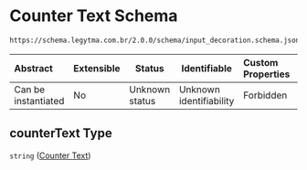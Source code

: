 # Counter Text Schema

```txt
https://schema.legytma.com.br/2.0.0/schema/input_decoration.schema.json#/properties/counterText
```




| Abstract            | Extensible | Status         | Identifiable            | Custom Properties | Additional Properties | Access Restrictions | Defined In                                                                                      |
| :------------------ | ---------- | -------------- | ----------------------- | :---------------- | --------------------- | ------------------- | ----------------------------------------------------------------------------------------------- |
| Can be instantiated | No         | Unknown status | Unknown identifiability | Forbidden         | Allowed               | none                | [input_decoration.schema.json\*](../schema/input_decoration.schema.json) |

## counterText Type

`string` ([Counter Text](input_decoration-properties-counter-text.md))
